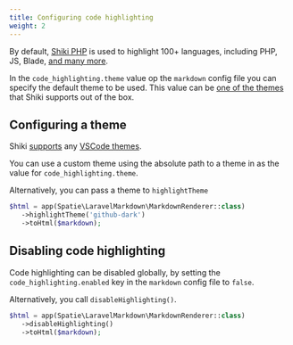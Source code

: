 ```yaml
---
title: Configuring code highlighting
weight: 2
---
```


By default, [Shiki PHP](https://github.com/spatie/shiki-php)  is used to highlight  100+ languages, including PHP, JS, Blade, [and many more](https://github.com/shikijs/shiki/blob/main/docs/languages.md). 

In the `code_highlighting.theme` value op the `markdown` config file you can specify the default theme to be used. This value can be [one of the themes](https://github.com/shikijs/shiki/blob/main/docs/themes.md) that Shiki supports out of the box.

## Configuring a theme

Shiki [supports](https://github.com/shikijs/shiki/blob/main/docs/themes.md) any [VSCode themes](https://code.visualstudio.com/docs/getstarted/themes).

You can use a custom theme using the absolute path to a theme in as the value for `code_highlighting.theme`.


Alternatively, you can pass a theme to `highlightTheme`

````php
$html = app(Spatie\LaravelMarkdown\MarkdownRenderer::class)
   ->highlightTheme('github-dark')
   ->toHtml($markdown);
````

## Disabling code highlighting

Code highlighting can be disabled globally, by setting the `code_highlighting.enabled` key in the `markdown`  config file to `false`.

Alternatively, you call `disableHighlighting()`.


````php
$html = app(Spatie\LaravelMarkdown\MarkdownRenderer::class)
   ->disableHighlighting()
   ->toHtml($markdown);
````
